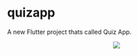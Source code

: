 # quizapp

A new Flutter project thats called Quiz App.

<p align="center">
  <img src="https://drive.google.com/file/d/1kHtnoM9IbQN-KKP_JCkNC5KsGi2VwdZC/view">
</p>

